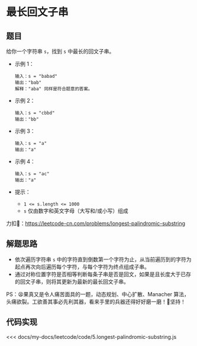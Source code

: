# 最长回文子串

## 题目

给你一个字符串 `s`，找到 `s` 中最长的回文子串。

* 示例 1：

  ``` 
  输入：s = "babad"
  输出："bab"
  解释："aba" 同样是符合题意的答案。
  ```

* 示例 2：
  
  ``` 
  输入：s = "cbbd"
  输出："bb"
  ```

* 示例 3：
  
  ```
  输入：s = "a"
  输出："a"
  ```

* 示例 4：
  
  ```
  输入：s = "ac"
  输出："a"
  ```

* 提示：
  * `1 <= s.length <= 1000`
  * `s` 仅由数字和英文字母（大写和/或小写）组成

力扣🔗：<https://leetcode-cn.com/problems/longest-palindromic-substring>

## 解题思路

* 依次遍历字符串 `s` 中的字符直到倒数第一个字符为止，从当前遍历到的字符为起点再次向后遍历每个字符，与每个字符为终点组成子串。
* 通过对称位置字符是否相等判断每条子串是否是回文，如果是且长度大于已存的回文子串，则将其更新为最新的最长回文子串。

PS：😫果真又是令人痛苦面具的一题，动态规划、中心扩散、Manacher 算法，头痛欲裂。工欲善其事必先利其器，看来手里的兵器还得好好磨一磨！👿坚持！

## 代码实现

<<< docs/my-docs/leetcode/code/5.longest-palindromic-substring.js
